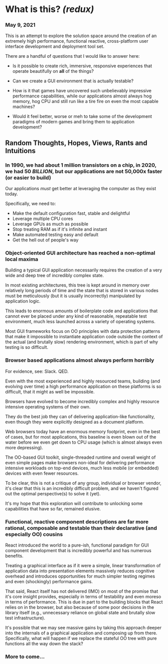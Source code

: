 # What is this? _(redux)_
### May 9, 2021

This is an attempt to explore the solution space around the creation of an extremely high
performance, functional reactive, cross-platform user interface development and deployment tool set.

There are a handful of questions that I would like to answer here:

* Is it possible to create rich, immersive, responsive experiences that operate beautifully on
  **all** of the things?

* Can we create a GUI environment that is actually testable?

* How is it that games have uncovered such unbelievably impressive performance capabilities, while
  our applications almost always hog memory, hog CPU and still run like a tire fire on even the most
  capable machines?

* Would it feel better, worse or meh to take some of the development paradigms of modern games and 
  bring them to application development?

## Random Thoughts, Hopes, Views, Rants and Intuitions

### In 1990, we had about 1 million transistors on a chip, in 2020, we had 50 _BILLION_, but our applications are not 50,000x faster (or easier to build)

Our applications _must_ get better at leveraging the computer as they exist today.

Specifically, we need to:

* Make the default configuration fast, stable and delightful
* Leverage multiple CPU cores
* Leverage GPUs as much as possible
* Stop treating RAM as if it's infinite and instant
* Make automated testing easy and default
* Get the hell out of people's way

### Object-oriented GUI architecture has reached a non-optimal local maxima

Building a typical GUI application necessarily requires the creation of a very wide and deep tree
of incredibly complex state.

In most existing architectures, this tree is kept around in memory over relatively long periods of
time and the state that is stored in various nodes must be meticulously (but it is usually
incorrectly) manipulated by application logic.

This leads to enormous amounts of boilerplate code and applications that cannot ever be placed
under any kind of reasonable, repeatable test environment, much less launched across a variety of
operating systems.

Most GUI frameworks focus on OO principles with data protection patterns that make it impossible to
instantiate application code outside the context of the actual (and brutally slow) rendering
environment, which is part of why testing is so difficult.

### Browser based applications almost always perform horribly

For evidence, see: Slack. QED.

Even with the most experienced and highly resourced teams, building (and evolving over time) a 
high performance application on these platforms is so difficult, that it might as well be 
impossible.

Browsers have evolved to become incredibly complex and highly resource intensive operating 
systems of their own.

They do the best job they can of delivering application-like functionality, even though they were 
explicitly designed as a document platform.

Web browsers today have an enormous memory footprint, even in the best of cases, but for most 
applications, this baseline is even blown out of the water before we even get down to CPU usage 
(which is almost always even more depressing).

The OO-based GUI toolkit, single-threaded runtime and overall weight of even simple pages make 
browsers non-ideal for delivering performance intensive workloads on top-end devices, much less 
mobile (or embedded) devices with even fewer resources.

To be clear, this is not a critique of any group, individual or browser vendor, it's clear that 
this is an incredibly difficult problem, and we haven't figured out the optimal perspective(s) to 
solve it (yet).

It's my hope that this exploration will contribute to unlocking some capabilities that have so far, 
remained elusive.

### Functional, reactive component descriptions are far more rational, composable and testable than their declarative (and especially OO) cousins

React introduced the world to a pure-ish, functional paradigm for GUI component development that is 
incredibly powerful and has numerous benefits.

Treating a graphical interface as if it were a simple, linear transformation of application data 
into presentation elements massively reduces cognitive overhead and introduces opportunities for 
much simpler testing regimes and even (shockingly) performance gains.

That said, React itself has not delivered (IMO) on most of the promise that it's core insight 
provides, especially in terms of testability and even moreso in terms of performance. This is due 
in part to the building blocks that React relies on in the browser, but also because of some poor 
decisions in the library itself (e.g., unnecessary reliance on global state and brutally slow test 
infrastructure).

It's possible that we may see massive gains by taking this approach deeper into the internals of a 
graphical application and composing up from there. Specifically, what will happen if we replace the 
stateful OO tree with pure functions all the way down the stack?

### More to come...
